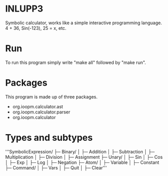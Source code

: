 # INLUPP3 #
Symbolic calculator, works like a simple interactive programming language. 4 + 36, Sin(-123), 25 = x, etc.


# Run
To run this program simply write "make all" followed by "make run".

# Packages
This program is made up of three packages.

* org.ioopm.calculator.ast
* org.ioopm.calculator.parser
* org.ioopm.calculator

# Types and subtypes

'''SymbolicExpression/
├─ Binary/
│  ├─ Addition
│  ├─ Subtraction
│  ├─ Multiplication
│  ├─ Division
│  ├─ Assignment
├─ Unary/
│  ├─ Sin
│  ├─ Cos
│  ├─ Exp
│  ├─ Log
│  ├─ Negation
├─ Atom/
│  ├─ Variable
│  ├─ Constant
├─ Command/
│  ├─ Vars
│  ├─ Quit
│  ├─ Clear'''

